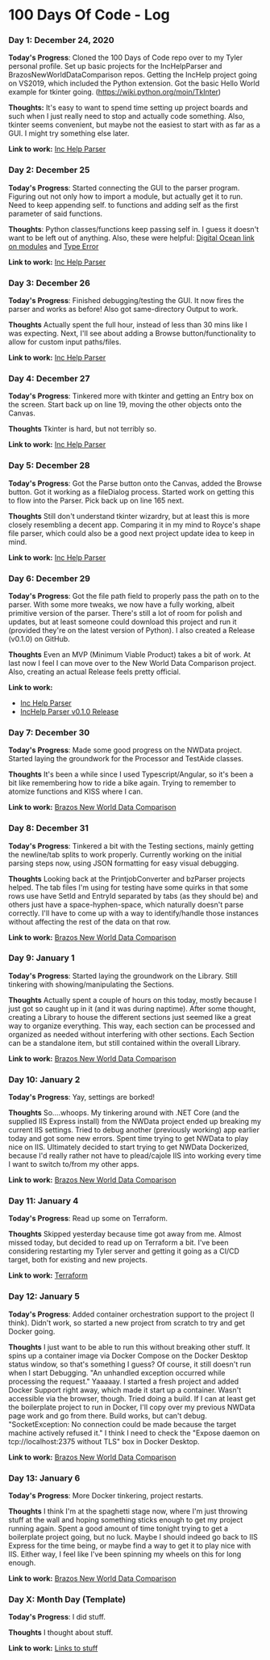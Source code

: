 # 100 Days Of Code - Log

### Day 1: December 24, 2020

**Today's Progress**: Cloned the 100 Days of Code repo over to my Tyler personal profile. Set up basic projects for the IncHelpParser and BrazosNewWorldDataComparison repos. Getting the IncHelp project going on VS2019, which included the Python extension. Got the basic Hello World example for tkinter going. (https://wiki.python.org/moin/TkInter)

**Thoughts:** It's easy to want to spend time setting up project boards and such when I just really need to stop and actually code something. Also, tkinter seems convenient, but maybe not the easiest to start with as far as a GUI. I might try something else later.

**Link to work:** [Inc Help Parser](https://github.com/bertbronaugh/IncHelpParser)

### Day 2: December 25

**Today's Progress**: Started connecting the GUI to the parser program. Figuring out not only how to import a module, but actually get it to run. Need to keep appending self. to functions and adding self as the first parameter of said functions.

**Thoughts**: Python classes/functions keep passing self in. I guess it doesn't want to be left out of anything. Also, these were helpful: [Digital Ocean link on modules](https://www.digitalocean.com/community/tutorials/how-to-write-modules-in-python-3) and [Type Error](https://stackoverflow.com/questions/18884782/typeerror-worker-takes-0-positional-arguments-but-1-was-given)

**Link to work:** [Inc Help Parser](https://github.com/bertbronaugh/IncHelpParser)

### Day 3: December 26

**Today's Progress**: Finished debugging/testing the GUI. It now fires the parser and works as before! Also got same-directory Output to work.

**Thoughts** Actually spent the full hour, instead of less than 30 mins like I was expecting. Next, I'll see about adding a Browse button/functionality to allow for custom input paths/files.

**Link to work:** [Inc Help Parser](https://github.com/bertbronaugh/IncHelpParser)

### Day 4: December 27

**Today's Progress**: Tinkered more with tkinter and getting an Entry box on the screen. Start back up on line 19, moving the other objects onto the Canvas.

**Thoughts** Tkinter is hard, but not terribly so.

**Link to work:** [Inc Help Parser](https://github.com/bertbronaugh/IncHelpParser)

### Day 5: December 28

**Today's Progress**: Got the Parse button onto the Canvas, added the Browse button. Got it working as a fileDialog process. Started work on getting this to flow into the Parser. Pick back up on line 165 next.

**Thoughts** Still don't understand tkinter wizardry, but at least this is more closely resembling a decent app. Comparing it in my mind to Royce's shape file parser, which could also be a good next project update idea to keep in mind.

**Link to work:** [Inc Help Parser](https://github.com/bertbronaugh/IncHelpParser)

### Day 6: December 29

**Today's Progress**: Got the file path field to properly pass the path on to the parser. With some more tweaks, we now have a fully working, albeit primitive version of the parser. There's still a lot of room for polish and updates, but at least someone could download this project and run it (provided they're on the latest version of Python). I also created a Release (v0.1.0) on GitHub.

**Thoughts** Even an MVP (Minimum Viable Product) takes a bit of work. At last now I feel I can move over to the New World Data Comparison project. Also, creating an actual Release feels pretty official.

**Link to work:**

* [Inc Help Parser](https://github.com/bertbronaugh/IncHelpParser) 
* [IncHelp Parser v0.1.0 Release](https://github.com/bertbronaugh/IncHelpParser/releases/tag/v.0.1.0)

### Day 7: December 30

**Today's Progress**: Made some good progress on the NWData project. Started laying the groundwork for the Processor and TestAide classes.

**Thoughts** It's been a while since I used Typescript/Angular, so it's been a bit like remembering how to ride a bike again. Trying to remember to atomize functions and KISS where I can.

**Link to work:** [Brazos New World Data Comparison](https://github.com/bertbronaugh/BrazosNewWorldDataComparison)

### Day 8: December 31

**Today's Progress**: Tinkered a bit with the Testing sections, mainly getting the newline/tab splits to work properly. Currently working on the initial parsing steps now, using JSON formatting for easy visual debugging.

**Thoughts** Looking back at the PrintjobConverter and bzParser projects helped. The tab files I'm using for testing have some quirks in that some rows use have SetId and EntryId separated by tabs (as they should be) and others just have a space-hyphen-space, which naturally doesn't parse correctly. I'll have to come up with a way to identify/handle those instances without affecting the rest of the data on that row.

**Link to work:** [Brazos New World Data Comparison](https://github.com/bertbronaugh/BrazosNewWorldDataComparison)

### Day 9: January 1

**Today's Progress**: Started laying the groundwork on the Library. Still tinkering with showing/manipulating the Sections.

**Thoughts** Actually spent a couple of hours on this today, mostly because I just got so caught up in it (and it was during naptime). After some thought, creating a Library to house the different sections just seemed like a great way to organize everything. This way, each section can be processed and organized as needed without interfering with other sections. Each Section can be a standalone item, but still contained within the overall Library.

**Link to work:** [Brazos New World Data Comparison](https://github.com/bertbronaugh/BrazosNewWorldDataComparison)

### Day 10: January 2

**Today's Progress**: Yay, settings are borked!

**Thoughts** So....whoops. My tinkering around with .NET Core (and the supplied IIS Express install) from the NWData project ended up breaking my current IIS settings. Tried to debug another (previously working) app earlier today and got some new errors. Spent time trying to get NWData to play nice on IIS. Ultimately decided to start trying to get NWData Dockerized, because I'd really rather not have to plead/cajole IIS into working every time I want to switch to/from my other apps.

**Link to work:** [Brazos New World Data Comparison](https://github.com/bertbronaugh/BrazosNewWorldDataComparison)

### Day 11: January 4

**Today's Progress**: Read up some on Terraform.

**Thoughts** Skipped yesterday because time got away from me. Almost missed today, but decided to read up on Terraform a bit. I've been considering restarting my Tyler server and getting it going as a CI/CD target, both for existing and new projects.

**Link to work:** [Terraform](https://www.terraform.io/)

### Day 12: January 5

**Today's Progress**: Added container orchestration support to the project (I think). Didn't work, so started a new project from scratch to try and get Docker going.

**Thoughts** I just want to be able to run this without breaking other stuff. It spins up a container image via Docker Compose on the Docker Desktop status window, so that's something I guess? Of course, it still doesn't run when I start Debugging. "An unhandled exception occurred while processing the request." Yaaaaay. I started a fresh project and added Docker Support right away, which made it start up a container. Wasn't accessible via the browser, though. Tried doing a build. If I can at least get the boilerplate project to run in Docker, I'll copy over my previous NWData page work and go from there. Build works, but can't debug. "SocketException: No connection could be made because the target machine actively refused it." I think I need to check the "Expose daemon on tcp://localhost:2375 without TLS" box in Docker Desktop.

**Link to work:** [Brazos New World Data Comparison](https://github.com/bertbronaugh/BrazosNewWorldDataComparison)

### Day 13: January 6

**Today's Progress**: More Docker tinkering, project restarts.

**Thoughts** I think I'm at the spaghetti stage now, where I'm just throwing stuff at the wall and hoping something sticks enough to get my project running again. Spent a good amount of time tonight trying to get a boilerplate project going, but no luck. Maybe I should indeed go back to IIS Express for the time being, or maybe find a way to get it to play nice with IIS. Either way, I feel like I've been spinning my wheels on this for long enough.

**Link to work:** [Brazos New World Data Comparison](https://github.com/bertbronaugh/BrazosNewWorldDataComparison)

### Day X: Month Day (Template)

**Today's Progress**: I did stuff.

**Thoughts** I thought about stuff.

**Link to work:** [Links to stuff](http://example.com)
